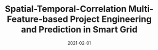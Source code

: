 ---
title: "Spatial-Temporal-Correlation Multi-Feature-based Project Engineering and Prediction in Smart Grid"
collection: publications
category: conferences
permalink: /publication/2021-spatial-temporal-correlation
date: 2021-02-01
venue: '2021 IEEE International Conference on Smart Internet of Things (SmartIoT)'
paperurl: 'https://ieeexplore.ieee.org/document/9556165'
citation: '<b>Shaoyuan Huang</b>, Guozheng Peng, Yi Zhang, Juan Zhao, Keping Zhu, Heng Zhang, Xiaofei Wang. (2021). &quot;Spatial-Temporal-Correlation Multi-Feature-based Project Engineering and Prediction in Smart Grid.&quot; <i>2021 IEEE International Conference on Smart Internet of Things (SmartIoT)</i>.'
--- 